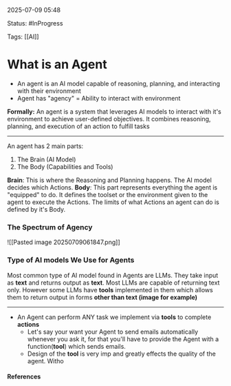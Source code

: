 
2025-07-09 05:48

Status: #InProgress

Tags: [[AI]] 

# What is an Agent

- An agent is an AI model capable of reasoning, planning, and interacting with their environment
- Agent has "agency" = Ability to interact with environment

**Formally:**
	 An agent is a system that leverages AI models to interact with it's environment to achieve user-defined objectives. It combines reasoning, planning, and execution of an action to fulfill tasks

_______

An agent has 2 main parts:
1. The Brain (AI Model)
2. The Body (Capabilities and Tools)

**Brain**: This is where the Reasoning and Planning happens. The AI model decides which Actions.
**Body**: This part represents everything the agent is "equipped" to do. It defines the toolset or the environment given to the agent to execute the Actions. The limits of what Actions an agent can do is defined by it's Body.

### The Spectrum of Agency
![[Pasted image 20250709061847.png]]

### Type of AI models We Use for Agents
Most common type of AI model found in Agents are LLMs. They take input as **text** and returns output as **text**.
Most LLMs are capable of returning text only. However some LLMs have **tools** implemented in them which allows them to return output in forms **other than text (image for example)**

___

- An Agent can perform ANY task we implement via **tools** to complete **actions**
	- Let's say your want your Agent to send emails automatically whenever you ask it, for that you'll have to provide the Agent with a function(**tool**) which sends emails.
	- Design of the **tool** is very imp and greatly effects the quality of the agent. Witho


#### References

